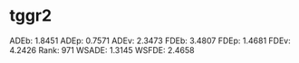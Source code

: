 # tggr2

ADEb: 1.8451
ADEp: 0.7571
ADEv: 2.3473
FDEb: 3.4807
FDEp: 1.4681
FDEv: 4.2426
Rank: 971
WSADE: 1.3145
WSFDE: 2.4658